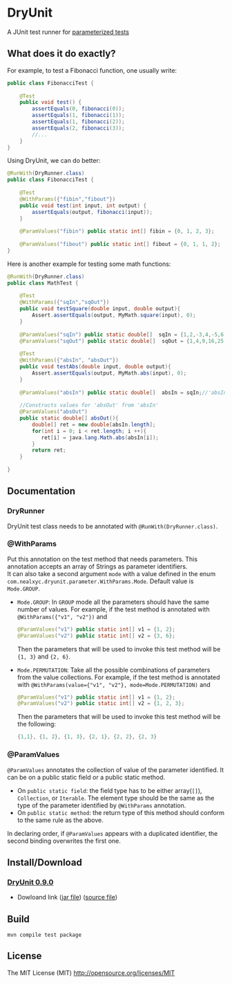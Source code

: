 # DryUnit
A JUnit test runner for [parameterized tests](https://github.com/junit-team/junit/wiki/Parameterized-tests)

## What does it do exactly?
For example, to test a Fibonacci function, one usually write:

```java
public class FibonacciTest {
    
    @Test
    public void test() {
        assertEquals(0, fibonacci(0));
        assertEquals(1, fibonacci(1));
        assertEquals(1, fibonacci(2));
        assertEquals(2, fibonacci(3));
        //... 
    }
}
```

Using DryUnit, we can do better:

```java
@RunWith(DryRunner.class)
public class FibonacciTest {
    
    @Test
    @WithParams({"fibin","fibout"})
    public void test(int input, int output) {
        assertEquals(output, fibonacci(input));
    }
    
    @ParamValues("fibin") public static int[] fibin = {0, 1, 2, 3};
    
    @ParamValues("fibout") public static int[] fibout = {0, 1, 1, 2};
}
```

Here is another example for testing some math functions:
```java
@RunWith(DryRunner.class)
public class MathTest {
    
    @Test
    @WithParams({"sqIn","sqOut"})
    public void testSquare(double input, double output){
	    Assert.assertEquals(output, MyMath.square(input), 0);
    }
    
    @ParamValues("sqIn") public static double[]  sqIn = {1,2,-3,4,-5,6,-7};
    @ParamValues("sqOut") public static double[]  sqOut = {1,4,9,16,25,36, 49};
    
    @Test
    @WithParams({"absIn", "absOut"})
    public void testAbs(double input, double output){
	    Assert.assertEquals(output, MyMath.abs(input), 0);
    }
    
    @ParamValues("absIn") public static double[]  absIn = sqIn;//'absIn' shares value from 'sqIn'
    
    //Constructs values for 'absOut' from 'absIn'
    @ParamValues("absOut")
    public static double[] absOut(){
    	double[] ret = new double[absIn.length];
    	for(int i = 0; i < ret.length; i ++){
    	   ret[i] = java.lang.Math.abs(absIn[i]);
    	}
    	return ret;
    }
    
}
```
## Documentation
### DryRunner
DryUnit test class needs to be annotated with `@RunWith(DryRunner.class)`.

### @WithParams
Put this annotation on the test method that needs parameters. This annotation accepts an array of Strings as parameter identifiers.<br>
It can also take a second argument `mode` with a value defined in the enum `com.nealxyc.dryunit.parameter.WithParams.Mode`. Default value is `Mode.GROUP`.

* `Mode.GROUP`: In `GROUP` mode all the parameters should have the same number of values. For example, if the test method is annotated with `@WithParams({"v1", "v2"})` and 
	
	```java
	@ParamValues("v1") public static int[] v1 = {1, 2};
	@ParamValues("v2") public static int[] v2 = {3, 6};
	```

	Then the parameters that will be used to invoke this test method will be `{1, 3}` and `{2, 6}`.
* `Mode.PERMUTATION`: Take all the possible combinations of parameters from the value collections. For example, if the test method is annotated with `@WithParams(value={"v1", "v2"}, mode=Mode.PERMUTATION)` and 

	```java
	@ParamValues("v1") public static int[] v1 = {1, 2};
	@ParamValues("v2") public static int[] v2 = {1, 2, 3};
	```
	
	Then the parameters that will be used to invoke this test method will be the following:
	```java
	{1,1}, {1, 2}, {1, 3}, {2, 1}, {2, 2}, {2, 3}
	```


### @ParamValues
`@ParamValues` annotates the collection of value of the parameter identified. It can be on a public static field or a public static method.

* On `public static field`: the field type has to be either array(`[]`), `Collection`, or `Iterable`. The element type should be the same as the type of the parameter identified by `@WithParams` annotation.
* On `public static method`: the return type of this method should conform to the same rule as the above.

In declaring order, if `@ParamValues` appears with a duplicated identifier, the second binding overwrites the first one.

## Install/Download
### [DryUnit 0.9.0](https://github.com/nealxyc/DryUnit/releases/tag/0.9.0)
* Dowloand link ([jar file](https://github.com/nealxyc/DryUnit/releases/download/0.9.0/dryunit-0.9.0.jar)) ([source file](https://github.com/nealxyc/DryUnit/archive/0.9.0.zip))

## Build 
 
```
mvn compile test package
```

## License
The MIT License (MIT) http://opensource.org/licenses/MIT

